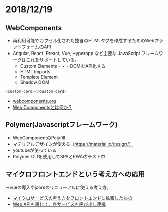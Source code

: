 # 2018/12/19
## WebComponents
* 再利用可能でカプセル化された独自のHTMLタグを作成するためのWebプラットフォームのAPI
* Angular, React, Preact, Vue, Hyperapp など主要な JavaScript フレームワークはこれをサポートしている。
  * Custom Elements・・・DOMをAPI化する
  * HTML Imports
  * Template Element
  * Shadow DOM
```custom-element.js
<custom-card></custom-card>
```
* [webcomponents.org](https://www.webcomponents.org/)
* [Web Componentsとは何か？](https://qiita.com/jtakiguchi/items/b1315f53b3726ff11b61)


## Polymer(Javascriptフレームワーク)
* WebComponentのPolyfill
* マテリアルデザインが使える（https://material.io/design/）
* youtubeが使っている
* Polymer CLIを使用してSPAとPWAのテスト中



## マイクロフロントエンドという考え方への応用
⇒vueの導入やjcomのリニューアルに使える考え方。
* [マイクロサービスの考え方をフロントエンドに拡張したもの](https://micro-frontends-japanese.org/)
* [Web APIを通じて、各サービスを呼び出し連携](https://www.salesforce.com/jp/blog/2016/03/microservices)